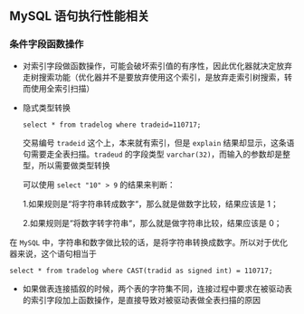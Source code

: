 ## MySQL 语句执行性能相关

### 条件字段函数操作

* 对索引字段做函数操作，可能会破坏索引值的有序性，因此优化器就决定放弃走树搜索功能（优化器并不是要放弃使用这个索引，是放弃走索引树搜索，转而使用全索引扫描）

* 隐式类型转换

  ```mysql
  select * from tradelog where tradeid=110717;
  ```

  交易编号 `tradeid` 这个上，本来就有索引，但是 `explain` 结果却显示，这条语句需要走全表扫描。`tradeud` 的字段类型 `varchar(32)`，而输入的参数却是整型，所以需要做类型转换

  可以使用 `select "10" > 9` 的结果来判断：

  1.如果规则是“将字符串转成数字“，那么就是做数字比较，结果应该是 1；

  2.如果规则是“将数字转字符串“，那么就是做字符串比较，结果应该是 0；

在 `MySQL` 中，字符串和数字做比较的话，是将字符串转换成数字。所以对于优化器来说，这个语句相当于

```mysql
select * from tradelog where CAST(tradid as signed int) = 110717;
```

* 如果做表连接插叙的时候，两个表的字符集不同，连接过程中要求在被驱动表的索引字段加上函数操作，是直接导致对被驱动表做全表扫描的原因

